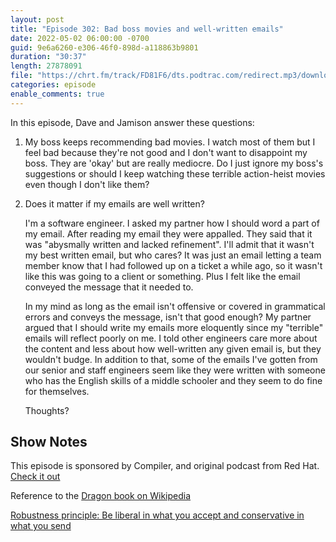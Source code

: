 ```yaml
---
layout: post
title: "Episode 302: Bad boss movies and well-written emails"
date: 2022-05-02 06:00:00 -0700
guid: 9e6a6260-e306-46f0-898d-a118863b9801
duration: "30:37"
length: 27878091
file: "https://chrt.fm/track/FD81F6/dts.podtrac.com/redirect.mp3/download.softskills.audio/sse-302.mp3"
categories: episode
enable_comments: true
---
```


In this episode, Dave and Jamison answer these questions:

1. My boss keeps recommending bad movies. I watch most of them but I feel bad because they're not good and I don't want to disappoint my boss. They are 'okay' but are really mediocre. Do I just ignore my boss's suggestions or should I keep watching these terrible action-heist movies even though I don't like them?

2. Does it matter if my emails are well written?
   
   I'm a software engineer. I asked my partner how I should word a part of my email. After reading my email they were appalled. They said that it was "abysmally written and lacked refinement". I'll admit that it wasn't my best written email, but who cares? It was just an email letting a team member know that I had followed up on a ticket a while ago, so it wasn't like this was going to a client or something. Plus I felt like the email conveyed the message that it needed to.
   
   In my mind as long as the email isn't offensive or covered in grammatical errors and conveys the message, isn't that good enough? My partner argued that I should write my emails more eloquently since my "terrible" emails will reflect poorly on me. I told other engineers care more about the content and less about how well-written any given email is, but they wouldn't budge. In addition to that, some of the emails I've gotten from our senior and staff engineers seem like they were written with someone who has the English skills of a middle schooler and they seem to do fine for themselves.
   
   Thoughts?

## Show Notes
This episode is sponsored by Compiler, and original podcast from Red Hat. [Check it out](https://link.chtbl.com/compiler?sid=podcast.softskillsengineering)

Reference to the [Dragon book on Wikipedia](https://en.wikipedia.org/wiki/Compilers:_Principles,_Techniques,_and_Tools)

[Robustness principle: Be liberal in what you accept and conservative in what you send](https://en.wikipedia.org/wiki/Robustness_principle)
